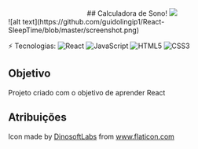 <center>## Calculadora de Sono! <img src="https://media4.giphy.com/media/kIRicSBQwa23pYExQT/giphy.gif" width="50px"></center>
![alt text](https://github.com/guidolingip1/React-SleepTime/blob/master/screenshot.png)


⚡ Tecnologias:
![React](https://img.shields.io/badge/-react-blue?style=flat-square&logo=react) ![JavaScript](https://img.shields.io/badge/-JavaScript-black?style=flat-square&logo=javascript)   ![HTML5](https://img.shields.io/badge/-HTML5-E34F26?style=flat-square&logo=html5&logoColor=white) ![CSS3](https://img.shields.io/badge/-CSS3-1572B6?style=flat-square&logo=css3)



## Objetivo

Projeto criado com o objetivo de aprender React

## Atribuições
Icon made by <a href="https://www.flaticon.com/authors/dinosoftlabs" title="DinosoftLabs">DinosoftLabs</a> from <a href="https://www.flaticon.com/" title="Flaticon">www.flaticon.com</a>
